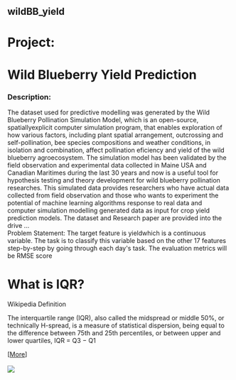 ## wildBB_yield
# Project:
# Wild Blueberry Yield Prediction<br>
### Description: 
The dataset used for predictive modelling was generated by the Wild 
Blueberry Pollination Simulation Model, which is an open-source, spatiallyexplicit computer simulation program, that enables exploration of how various 
factors, including plant spatial arrangement, outcrossing and self-pollination, 
bee species compositions and weather conditions, in isolation and 
combination, affect pollination eficiency and yield of the wild blueberry agroecosystem. The simulation model has been validated by the field observation 
and experimental data collected in Maine USA and Canadian Maritimes during 
the last 30 years and now is a useful tool for hypothesis testing and theory 
development for wild blueberry pollination researches. This simulated data 
provides researchers who have actual data collected from field observation and 
those who wants to experiment the potential of machine learning algorithms 
response to real data and computer simulation modelling generated data as 
input for crop yield prediction models. 
The dataset and Research paper are provided into the drive …<br>
Problem Statement:
The target feature is yieldwhich is a continuous variable. The task is to 
classify this variable based on the other 17 features step-by-step by going 
through each day's task. The evaluation metrics will be RMSE score<br>
# What is IQR?<br>
Wikipedia Definition<br>

The interquartile range (IQR), also called the midspread or middle 50%, or technically H-spread, is a measure of statistical dispersion, being equal to the difference between 75th and 25th percentiles, or between upper and lower quartiles, IQR = Q3 − Q1<br>

[[More](https://towardsdatascience.com/ways-to-detect-and-remove-the-outliers-404d16608dba)]<br><br>
![](https://www.isixsigma.com/wp-content/uploads/2018/11/intro-interquartile-range-400x220.png)
